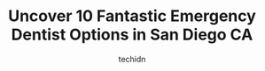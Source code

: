 ---
layout: ampstory
image: https://i0.wp.com/www.depkes.org/wp-content/uploads/2023/06/emergency-dentist-0-in-san-diego-ca-1685764745.jpeg?resize=640,853
author: techidn
featured: false
description: Discover the impressive array of Emergency Dentist options in San Diego CA, where you can find 10 of the largest Emergency Dentist establishments in the area. From renowned classics to hidde
title: Uncover 10 Fantastic Emergency Dentist Options in San Diego CA
cover:
   title: Uncover 10 Fantastic Emergency Dentist Options in San Diego CA
   subtitle: Rickpate
   background: https://www.depkes.org/wp-content/uploads/2023/06/emergency-dentist-0-in-san-diego-ca-1685764745.jpeg

pages: 
 - layout: thirds
   top: <h1>#1 The Dental Express Point Loma</h1>
   bottom: "<p>I had a root canal done here recently, and Dr. Eric and his team were amazing. I have classic dental anxiety, and he was super patient and supportive throughout the proce</p>"
   background: https://www.depkes.org/wp-content/uploads/2023/06/emergency-dentist-1-in-san-diego-ca-1685764746.jpeg
   backgroundblur: true
 - layout: thirds
   top: <h1>#2 The Dental Express Clairemont - Dentist in Clairemont, CA</h1>
   bottom: "<p>Made me feel very welcomed and comfort to visit. Very warm welcoming and friendly. Made me feel like home. Had a bag and he was so friendly said here you need some help I</p>"
   background: https://www.depkes.org/wp-content/uploads/2023/06/emergency-dentist-2-in-san-diego-ca-1685764746.jpeg
   cta:
      link: https://www.depkes.org/blog/uncover-10-fantastic-emergency-dentist-options-in-san-diego-ca/
      text: Uncover 10 Fantastic Emergency Dentist Options in San Diego CA
 - layout: thirds
   top: <h1>#3 The Dental Express Downtown</h1>
   bottom: "<p>210 Park Blvd, San Diego, CA 92101, United States</p>"
   background: https://www.depkes.org/wp-content/uploads/2023/06/emergency-dentist-3-in-san-diego-ca-1685764747.jpeg
   cta:
      link: https://www.depkes.org/blog/uncover-10-fantastic-emergency-dentist-options-in-san-diego-ca/
      text: Uncover 10 Fantastic Emergency Dentist Options in San Diego CA
 - layout: thirds
   top: <h1>#4 Dr. Steven J. Byers, DDS</h1>
   bottom: "<p>4403 Marlborough Ave, San Diego, CA 92116, United States</p>"
   background: https://images.unsplash.com/photo-1553949345-eb786bb3f7ba?ixlib=rb-4.0.3&ixid=MnwxMjA3fDB8MHxwaG90by1wYWdlfHx8fGVufDB8fHx8&auto=format&fit=crop&w=640&h=853&q=80
   cta:
      link: https://www.depkes.org/blog/uncover-10-fantastic-emergency-dentist-options-in-san-diego-ca/
      text: Uncover 10 Fantastic Emergency Dentist Options in San Diego CA
 - layout: thirds
   top: <h1>#5 Dr.Sonny Aryan DDS</h1>
   bottom: "<p>Mission Bay Professional Center, 4501 Mission Bay Dr, San Diego, CA 92109, United States</p>"
   background: https://images.unsplash.com/photo-1608411404720-c8f0417bcdba?ixlib=rb-4.0.3&ixid=MnwxMjA3fDB8MHxwaG90by1wYWdlfHx8fGVufDB8fHx8&auto=format&fit=crop&w=640&h=853&q=80
   cta:
      link: https://www.depkes.org/blog/uncover-10-fantastic-emergency-dentist-options-in-san-diego-ca/
      text: Uncover 10 Fantastic Emergency Dentist Options in San Diego CA
 - layout: thirds
   top: <h1>#6 PB Dental Emergencies</h1>
   bottom: "<p>Columbia Mission Bay Hospital, 4501 Mission Bay Dr. Suite 2E, San Diego, CA 92109, United States</p>"
   background: https://images.unsplash.com/photo-1618005182384-a83a8bd57fbe?ixlib=rb-4.0.3&ixid=MnwxMjA3fDB8MHxwaG90by1wYWdlfHx8fGVufDB8fHx8&auto=format&fit=crop&w=640&h=853&q=80
   cta:
      link: https://www.depkes.org/blog/uncover-10-fantastic-emergency-dentist-options-in-san-diego-ca/
      text: Uncover 10 Fantastic Emergency Dentist Options in San Diego CA
 - layout: thirds
   top: <h1>#7 Mission Valley Dental</h1>
   bottom: "<p>2333 Camino del Rio S Ste 140, San Diego, CA 92108, United States</p>"
   background: https://images.unsplash.com/photo-1608501821300-4f99e58bba77?ixlib=rb-4.0.3&ixid=MnwxMjA3fDB8MHxwaG90by1wYWdlfHx8fGVufDB8fHx8&auto=format&fit=crop&w=640&h=853&q=80
   cta:
      link: https://www.depkes.org/blog/uncover-10-fantastic-emergency-dentist-options-in-san-diego-ca/
      text: Uncover 10 Fantastic Emergency Dentist Options in San Diego CA
 - layout: thirds
   middle: Continue reading...
   background: https://images.unsplash.com/photo-1540457036297-448b6b99e91c?ixlib=rb-4.0.3&ixid=MnwxMjA3fDB8MHxwaG90by1wYWdlfHx8fGVufDB8fHx8&auto=format&fit=crop&w=640&h=853&q=80
   cta:
      link: https://www.depkes.org/blog/uncover-10-fantastic-emergency-dentist-options-in-san-diego-ca/
      text: Uncover 10 Fantastic Emergency Dentist Options in San Diego CA
      
---